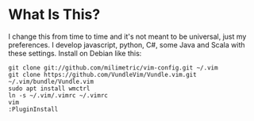 What Is This?
=============

I change this from time to time and it's not meant to be universal, just my preferences.  I develop javascript, python, C#, some Java and Scala with these settings.  Install on Debian like this:

    git clone git://github.com/milimetric/vim-config.git ~/.vim
    git clone https://github.com/VundleVim/Vundle.vim.git ~/.vim/bundle/Vundle.vim
    sudo apt install wmctrl
    ln -s ~/.vim/.vimrc ~/.vimrc
    vim
    :PluginInstall
